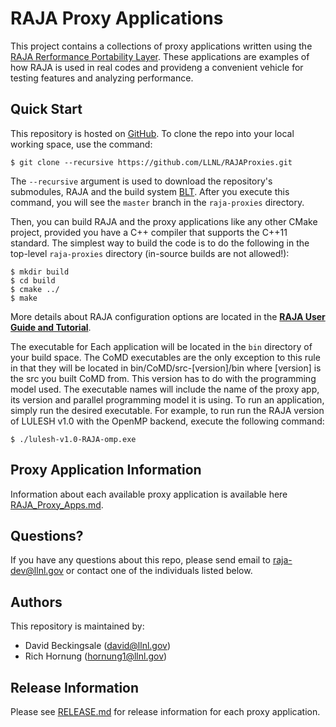 # RAJA Proxy Applications

This project contains a collections of proxy applications written using the 
[RAJA Rerformance Portability Layer](https://github.com/LLNL/RAJA). 
These applications are examples of how RAJA is used in real codes and 
provideng a convenient vehicle for testing features and analyzing performance.

## Quick Start

This repository is hosted on [GitHub](https://github.com/LLNL/RAJAProxies).
To clone the repo into your local working space, use the command:

    $ git clone --recursive https://github.com/LLNL/RAJAProxies.git 

The `--recursive` argument is used to download the repository's submodules, 
RAJA and the build system [BLT](https://github.com/LLNL/blt). After you 
execute this command, you will see the `master` branch in the `raja-proxies` 
directory. 

Then, you can build RAJA and the proxy applications like any other CMake 
project, provided you have a C++ compiler that supports the C++11 standard. 
The simplest way to build the code is to do the following in the top-level 
`raja-proxies` directory (in-source builds are not allowed!):

    $ mkdir build
    $ cd build
    $ cmake ../
    $ make

More details about RAJA configuration options are located in the 
[**RAJA User Guide and Tutorial**](http://raja.readthedocs.io/en/master/).

The executable for Each application will be located in the `bin` directory
of your build space.  The CoMD executables are the only exception to this
rule in that they will be located in bin/CoMD/src-[version]/bin where
[version] is the src you built CoMD from.  This version has to do with the
programming model used. The executable names will include the name of the proxy
app, its version and parallel programming model it is using. To run an
application, simply run the desired executable. For example, to run 
run the RAJA version of LULESH v1.0 with the OpenMP backend, execute the
following command:

    $ ./lulesh-v1.0-RAJA-omp.exe

## Proxy Application Information

Information about each available proxy application is available here
[RAJA_Proxy_Apps.md](RAJA_Proxy_Apps.md).

## Questions?

If you have any questions about this repo, please send email to 
raja-dev@llnl.gov or contact one of the individuals listed below.

## Authors

This repository is maintained by:

* David Beckingsale (david@llnl.gov)
* Rich Hornung (hornung1@llnl.gov)

## Release Information

Please see [RELEASE.md](./RELEASE.md) for release information for each proxy
application.
